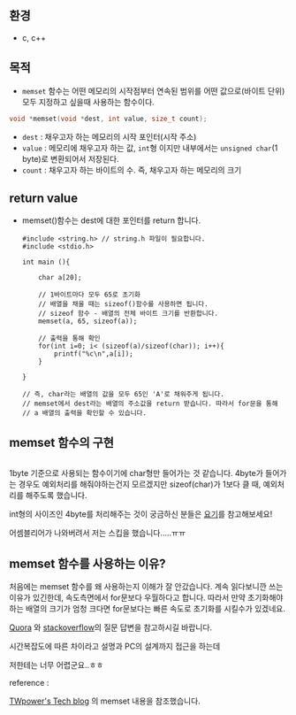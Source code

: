 ## 환경

* c, c++



## 목적

* ```memset``` 함수는 어떤 메모리의 시작점부터 연속된 범위를 어떤 값으로(바이트 단위) 모두 지정하고 싶을때 사용하는 함수이다.

```c
void *memset(void *dest, int value, size_t count);
```

* ```dest``` : 채우고자 하는 메모리의 시작 포인터(시작 주소)
* ```value``` : 메모리에 채우고자 하는 값, ```int```형 이지만 내부에서는 ```unsigned char```(1 byte)로 변환되어서 저장된다.
* ```count``` : 채우고자 하는 바이트의 수. 즉, 채우고자 하는 메모리의 크기



## return value 

* memset()함수는 dest에 대한 포인터를 return 합니다. 

  ```
  #include <string.h> // string.h 파일이 필요합니다.
  #include <stdio.h>
  
  int main (){
  
      char a[20];
  
      // 1바이트마다 모두 65로 초기화
      // 배열을 채울 때는 sizeof()함수를 사용하면 됩니다.
      // sizeof 함수 - 배열의 전체 바이트 크기를 반환합니다.
      memset(a, 65, sizeof(a));
  
      // 출력을 통해 확인
      for(int i=0; i< (sizeof(a)/sizeof(char)); i++){
          printf("%c\n",a[i]);
      }
  
  }
  
  // 즉, char라는 배열의 값을 모두 65인 'A'로 채워주게 됩니다.
  // memset에서 dest라는 배열의 주소값을 return 받습니다. 따라서 for문을 통해
  // a 배열의 출력을 확인할 수 있습니다.
  ```



## memset 함수의 구현

```c

```



1byte 기준으로 사용되는 함수이기에 char형만 들어가는 것 같습니다. 4byte가 들어가는 경우도 예외처리를 해줘야하는건지 모르겠지만 sizeof(char)가 1보다 클 때, 예외처리를 해주도록 했습니다.

int형의 사이즈인 4byte를 처리해주는 것이  궁금하신 분들은 [요기](https://msparkms.tistory.com/entry/4Byte-Memset-%EA%B5%AC%ED%98%84)를 참고해보세요! 

어셈블리어가 나와버려서 저는 스킵을 했습니다.....ㅠㅠ

## memset 함수를 사용하는 이유?

처음에는 memset 함수를 왜 사용하는지 이해가 잘 안갔습니다. 계속 읽다보니깐 쓰는 이유가 있긴한데, 속도측면에서 for문보다 우월하다고 합니다. 따라서 만약 초기화해야하는 배열의 크기가 엄청 크다면 for문보다는 빠른 속도로 초기화를 시킬수가 있겠네요.



[Quora](https://www.quora.com/What-makes-memset-so-fast) 와 [stackoverflow](https://stackoverflow.com/questions/7367677/is-memset-more-efficient-than-for-loop-in-c)의 질문 답변을 참고하시길 바랍니다. 

시간복잡도에 따른 차이라고 설명과 PC의 설계까지 접근을 하는데

저한테는 너무 어렵군요..ㅎㅎ 







reference : 

[TWpower's Tech blog](twpower.github.io/79-usage-of-memset-function) 의 memset 내용을 참조했습니다. 